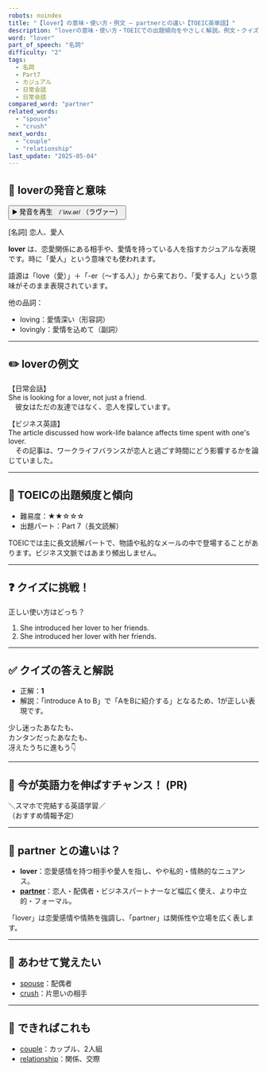 ```yaml
---
robots: noindex
title: "【lover】の意味・使い方・例文 ― partnerとの違い【TOEIC英単語】"
description: "loverの意味・使い方・TOEICでの出題傾向をやさしく解説。例文・クイズ付きでpartnerとの違いもわかりやすく学べます。"
word: "lover"
part_of_speech: "名詞"
difficulty: "2"
tags:
  - 名詞
  - Part7
  - カジュアル
  - 日常会話
  - 日常会話
compared_word: "partner"
related_words:
  - "spouse"
  - "crush"
next_words:
  - "couple"
  - "relationship"
last_update: "2025-05-04"
---
```


## 🔰 loverの発音と意味

<button class="play-audio" onclick="playTTS('lover')">
  <span class="play-audio-main">
    ▶️ 発音を再生　/ˈlʌv.ər/
  </span>
  <span class="play-audio-sub">
    （ラヴァー）
  </span>
</button>

[名詞] 恋人、愛人

**lover** は、恋愛関係にある相手や、愛情を持っている人を指すカジュアルな表現です。時に「愛人」という意味でも使われます。

語源は「love（愛）」＋「-er（～する人）」から来ており、「愛する人」という意味がそのまま表現されています。

他の品詞：  
- loving：愛情深い（形容詞）
- lovingly：愛情を込めて（副詞）

---

## ✏️ loverの例文

【日常会話】  
She is looking for a lover, not just a friend.  
　彼女はただの友達ではなく、恋人を探しています。

【ビジネス英語】  
The article discussed how work-life balance affects time spent with one's lover.  
　その記事は、ワークライフバランスが恋人と過ごす時間にどう影響するかを論じていました。

---

## 🎯 TOEICの出題頻度と傾向

- 難易度：★★☆☆☆
- 出題パート：Part 7（長文読解）

TOEICでは主に長文読解パートで、物語や私的なメールの中で登場することがあります。ビジネス文脈ではあまり頻出しません。

---

## ❓ クイズに挑戦！

正しい使い方はどっち？

1. She introduced her lover to her friends.  
2. She introduced her lover with her friends.

---

## ✅ クイズの答えと解説

- 正解：**1**
- 解説：「introduce A to B」で「AをBに紹介する」となるため、1が正しい表現です。

少し迷ったあなたも、  
カンタンだったあなたも、  
冴えたうちに進もう👇️

---

## 🚀 今が英語力を伸ばすチャンス！ (PR)

<div class="info-center">
＼スマホで完結する英語学習／<br>  
（おすすめ情報予定）
</div>

---

## 🤔  partner との違いは？

- **lover**：恋愛感情を持つ相手や愛人を指し、やや私的・情熱的なニュアンス。
- **[partner](/partner)**：恋人・配偶者・ビジネスパートナーなど幅広く使え、より中立的・フォーマル。

「lover」は恋愛感情や情熱を強調し、「partner」は関係性や立場を広く表します。

---

## 🧩 あわせて覚えたい

- [spouse](/spouse)：配偶者
- [crush](/crush)：片思いの相手

---

## 📖 できればこれも

- [couple](/couple)：カップル、2人組
- [relationship](/relationship)：関係、交際

<!-- cvid: aid48_bid47 -->
